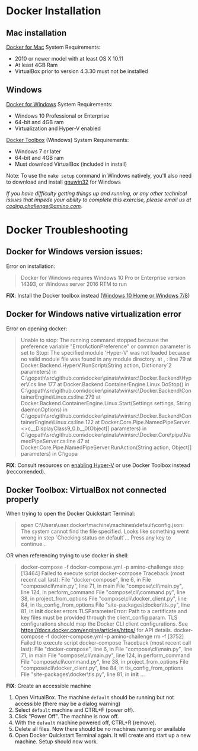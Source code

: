 # Docker Installation

## Mac installation

[Docker for Mac](https://store.docker.com/editions/community/docker-ce-desktop-mac) System Requirements:
- 2010 or newer model with at least OS X 10.11
- At least 4GB Ram
- VirtualBox prior to version 4.3.30 must not be installed

## Windows

[Docker for Windows](https://store.docker.com/editions/community/docker-ce-desktop-windows) System Requirements:
- Windows 10 Professional or Enterprise
- 64-bit and 4GB ram
- Virtualization and Hyper-V enabled

[Docker Toolbox](https://docs.docker.com/toolbox/toolbox_install_windows/) (Windows) System Requirements:
- Windows 7 or later
- 64-bit and 4GB ram
- Must download VirtualBox (included in install)

Note: To use the `make setup` command in Windows natively, you'll also need to download and install [gnuwin32](http://gnuwin32.sourceforge.net/packages/make.htm) for Windows


_If you have difficulty getting things up and running, or any other technical issues that impede your ability to complete this exercise, please email us at [coding.challenge@amino.com](mailto:coding.challenge@amino.com)._

# Docker Troubleshooting 


## Docker for Windows version issues:
 
Error on installation:
> Docker for Windows requires Windows 10 Pro or Enterprise version 14393, or Windows server 2016 RTM to run

**FIX**: Install the Docker toolbox instead ([Windows 10 Home or Windows 7/8](https://docs.docker.com/toolbox/toolbox_install_windows/))

## Docker for Windows native virtualization error

Error on opening docker:
> Unable to stop: The running command stopped because the preference variable "ErrorActionPreference" or common parameter is set to Stop: The specified module 'Hyper-V' was not loaded because no valid module file was found in any module directory.
> at <ScriptBlock>, <No file>: line 79
>    at Docker.Backend.HyperV.RunScript(String action, Dictionary`2 parameters) in C:\gopath\src\github.com\docker\pinata\win\src\Docker.Backend\HyperV.cs:line 177
>    at Docker.Backend.ContainerEngine.Linux.DoStop() in C:\gopath\src\github.com\docker\pinata\win\src\Docker.Backend\ContainerEngine\Linux.cs:line 279
>    at Docker.Backend.ContainerEngine.Linux.Start(Settings settings, String daemonOptions) in C:\gopath\src\github.com\docker\pinata\win\src\Docker.Backend\ContainerEngine\Linux.cs:line 122
>    at Docker.Core.Pipe.NamedPipeServer.<>c__DisplayClass9_0.<Register>b__0(Object[] parameters) in C:\gopath\src\github.com\docker\pinata\win\src\Docker.Core\pipe\NamedPipeServer.cs:line 47
>    at Docker.Core.Pipe.NamedPipeServer.RunAction(String action, Object[] parameters) in C:\gopa

**FIX**: Consult resources on [enabling Hyper-V](https://www.howtogeek.com/213795/how-to-enable-intel-vt-x-in-your-computers-bios-or-uefi-firmware/) or use Docker Toolbox instead (reccomended).


## Docker Toolbox: VirtualBox not connected properly

When trying to open the Docker Quickstart Terminal:
> open C:\Users\user\.docker\machine\machines\default\config.json: The system cannot find the file specified.
> Looks like something went wrong in step ´Checking status on default´... Press any key to continue...

OR when referencing trying to use docker in shell:
> docker-compose -f docker-compose.yml -p amino-challenge stop
> [13464] Failed to execute script docker-compose
> Traceback (most recent call last):
>   File "docker-compose", line 6, in <module>
>   File "compose\cli\main.py", line 71, in main
>   File "compose\cli\main.py", line 124, in perform_command
>   File "compose\cli\command.py", line 38, in project_from_options
>   File "compose\cli\docker_client.py", line 84, in tls_config_from_options
>   File "site-packages\docker\tls.py", line 81, in __init__
> docker.errors.TLSParameterError: Path to a certificate and key files must be provided through the client_config param. TLS configurations should map the Docker CLI client configurations. See https://docs.docker.com/engine/articles/https/ for API details.
> docker-compose -f docker-compose.yml -p amino-challenge rm -f
> [3752] Failed to execute script docker-compose
> Traceback (most recent call last):
>   File "docker-compose", line 6, in <module>
>   File "compose\cli\main.py", line 71, in main
>   File "compose\cli\main.py", line 124, in perform_command
>   File "compose\cli\command.py", line 38, in project_from_options
>   File "compose\cli\docker_client.py", line 84, in tls_config_from_options
>   File "site-packages\docker\tls.py", line 81, in __init__
>   ...

**FIX**: Create an accessible machine
1. Open VirtualBox. The machine `default` should be running but not accessible (there may be a dialog warning)
2. Select `default` machine and CTRL+F (power off).
3. Click "Power Off". The machine is now off. 
4. With the `default` machine powered off, CTRL+R (remove). 
5. Delete all files. Now there should be no machines running or available
6. Open Docker Quickstart Terminal again. It will create and start up a new machine. Setup should now work.
